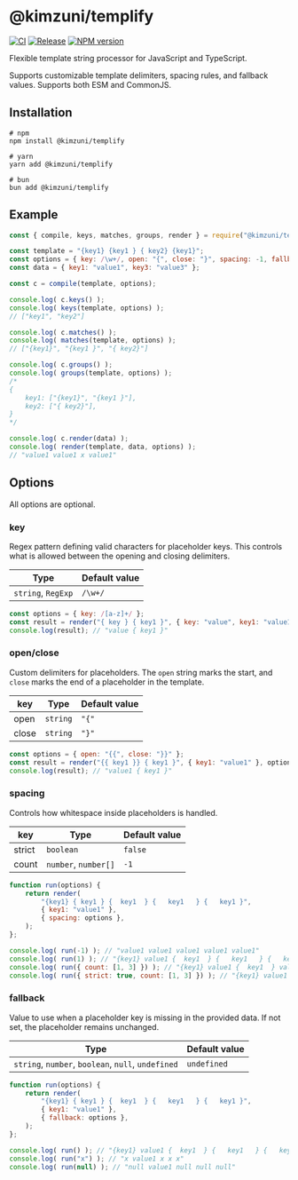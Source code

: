 # @kimzuni/templify

[![CI](https://github.com/kimzuni-labs/templify/workflows/ci/badge.svg)](https://github.com/kimzuni-labs/templify/actions/workflows/ci.yml)
[![Release](https://github.com/kimzuni-labs/templify/workflows/release/badge.svg)](https://github.com/kimzuni-labs/templify/actions/workflows/release.yml)
[![NPM version](https://img.shields.io/npm/v/@kimzuni/templify.svg)](https://www.npmjs.com/package/@kimzuni/templify)

Flexible template string processor for JavaScript and TypeScript.

Supports customizable template delimiters, spacing rules, and fallback values.
Supports both ESM and CommonJS.



## Installation

```shell
# npm
npm install @kimzuni/templify

# yarn
yarn add @kimzuni/templify

# bun
bun add @kimzuni/templify
```



## Example

```javascript
const { compile, keys, matches, groups, render } = require("@kimzuni/templify");

const template = "{key1} {key1 } { key2} {key1}";
const options = { key: /\w+/, open: "{", close: "}", spacing: -1, fallback: "x" };
const data = { key1: "value1", key3: "value3" };

const c = compile(template, options);

console.log( c.keys() );
console.log( keys(template, options) );
// ["key1", "key2"]

console.log( c.matches() );
console.log( matches(template, options) );
// ["{key1}", "{key1 }", "{ key2}"]

console.log( c.groups() );
console.log( groups(template, options) );
/*
{
	key1: ["{key1}", "{key1 }"],
	key2: ["{ key2}"],
}
*/

console.log( c.render(data) );
console.log( render(template, data, options) );
// "value1 value1 x value1"
```



## Options

All options are optional.

### key

Regex pattern defining valid characters for placeholder keys.
This controls what is allowed between the opening and closing delimiters.

| Type               | Default value |
|--------------------|---------------|
| `string`, `RegExp` | `/\w+/`       |

```javascript
const options = { key: /[a-z]+/ };
const result = render("{ key } { key1 }", { key: "value", key1: "value1" }, options);
console.log(result); // "value { key1 }"
```

### open/close

Custom delimiters for placeholders.
The `open` string marks the start, and `close` marks the end of a placeholder in the template.

| key   | Type     | Default value |
|-------|----------|---------------|
| open  | `string` | `"{"`         |
| close | `string` | `"}"`         |

```javascript
const options = { open: "{{", close: "}}" };
const result = render("{{ key1 }} { key1 }", { key1: "value1" }, options);
console.log(result); // "value1 { key1 }"
```

### spacing

Controls how whitespace inside placeholders is handled.

| key    | Type                 | Default value |
|--------|----------------------|---------------|
| strict | `boolean`            | `false`       |
| count  | `number`, `number[]` | `-1`          |

```javascript
function run(options) {
	return render(
		"{key1} { key1 } {  key1  } {   key1   } {   key1 }",
		{ key1: "value1" },
		{ spacing: options },
	);
};

console.log( run(-1) ); // "value1 value1 value1 value1 value1"
console.log( run(1) ); // "{key1} value1 {  key1  } {   key1   } {   key1 }"
console.log( run({ count: [1, 3] }) ); // "{key1} value1 {  key1  } value1 value1"
console.log( run({ strict: true, count: [1, 3] }) ); // "{key1} value1 {  key1  } value1 {   key1 }"
```

### fallback

Value to use when a placeholder key is missing in the provided data.
If not set, the placeholder remains unchanged.

| Type                                               | Default value |
|----------------------------------------------------|---------------|
| `string`, `number`, `boolean`, `null`, `undefined` | `undefined`   |

```javascript
function run(options) {
	return render(
		"{key1} { key1 } {  key1  } {   key1   } {   key1 }",
		{ key1: "value1" },
		{ fallback: options },
	);
};

console.log( run() ); // "{key1} value1 {  key1  } {   key1   } {   key1 }"
console.log( run("x") ); // "x value1 x x x"
console.log( run(null) ); // "null value1 null null null"
```
